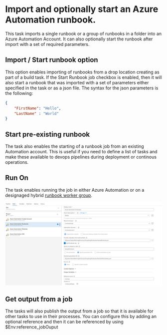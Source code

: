 # Import and optionally start an Azure Automation runbook.

This task imports a single runbook or a group of runbooks in a folder into an Azure Automation Account. It can also optionally start the runbook after import with a set of required parameters.

## Import / Start runbook option
This option enables importing of runbooks from a drop location creating as part of a build task. If the Start Runbook job checkbox is enabled, then it will also start a runbook that was imported with a set of parameters either specified in the task or as a json file. The syntax for the json parameters is the following:

```json
{
    "FirstName": "Hello",
    "LastName" : "World"
}
```

## Start pre-existing runbook 
The task also enables the starting of a runbook job from an existing Automation account. This is useful if you need to define a list of tasks and make these available to devops pipelines during deployment or continous operations.

## Run On
The task enables running the job in either Azure Automation or on a designaged hybrid [runbook worker group](https://docs.microsoft.com/en-us/azure/automation/automation-hybrid-runbook-worker).

![Configure import and start automation runbook job](./media/importstartrunbook.png)

## Get output from a job
The tasks will also publish the output from a job so that it is available for other tasks to use in their processes. You can configure this by adding an optional reference and then it can be referenced by using $Env:reference_jobOuput